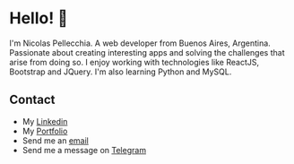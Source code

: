 # Hello! 👋

I'm Nicolas Pellecchia. A web developer from Buenos Aires, Argentina. Passionate about creating interesting apps and solving the challenges that arise from doing so.
I enjoy working with technologies like ReactJS, Bootstrap and JQuery. I'm also learning Python and MySQL.

## Contact

- My [Linkedin](https://www.linkedin.com/in/nicolas-pellecchia-440a01217/)
- My [Portfolio](https://nmpellecchia.github.io/my-portfolio/)
- Send me an [email](mailto:nicolasmpellecchia@gmail.com)
- Send me a message on [Telegram](https://t.me/NicoPell)
